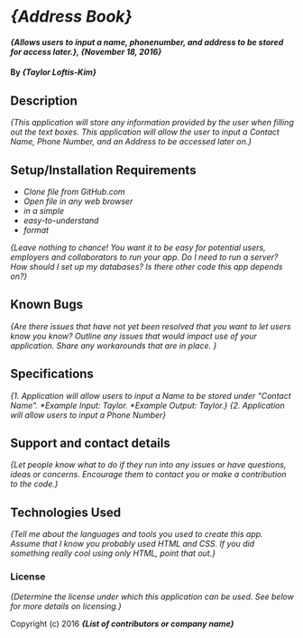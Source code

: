 # _{Address Book}_

#### _{Allows users to input a name, phonenumber, and address to be stored for access later.}, {November 18, 2016}_

#### By _**{Taylor Loftis-Kim}**_

## Description

_{This application will store any information provided by the user when filling out the text boxes. This application will allow the user to input a Contact Name, Phone Number, and an Address to be accessed later on.}_

## Setup/Installation Requirements

* _Clone file from GitHub.com_
* _Open file in any web browser_
* _in a simple_
* _easy-to-understand_
* _format_

_{Leave nothing to chance! You want it to be easy for potential users, employers and collaborators to run your app. Do I need to run a server? How should I set up my databases? Is there other code this app depends on?}_

## Known Bugs

_{Are there issues that have not yet been resolved that you want to let users know you know?  Outline any issues that would impact use of your application.  Share any workarounds that are in place. }_
## Specifications
_{1. Application will allow users to input a Name to be stored under "Contact Name".
*Example Input: Taylor.
*Example Output: Taylor.}_
_{2. Application will allow users to input a Phone Number}_



## Support and contact details

_{Let people know what to do if they run into any issues or have questions, ideas or concerns.  Encourage them to contact you or make a contribution to the code.}_

## Technologies Used

_{Tell me about the languages and tools you used to create this app. Assume that I know you probably used HTML and CSS. If you did something really cool using only HTML, point that out.}_

### License

*{Determine the license under which this application can be used.  See below for more details on licensing.}*

Copyright (c) 2016 **_{List of contributors or company name}_**
